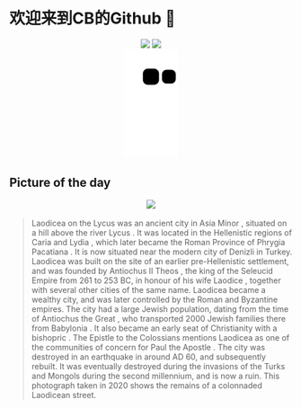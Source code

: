 
# 欢迎来到CB的Github 👋

<div align="center">
  <img height="137px" src="https://github-readme-stats.vercel.app/api?username=SuperCB&show_icons=true&theme=radical" />
  <img height="137px" src="https://github-readme-stats.vercel.app/api/top-langs/?username=SuperCB&hide_title=true&hide_border=true&layout=compact&langs_count=6&text_color=000&icon_color=fff" />
</div>


<div align="center">
    <img src="./contribution-snake/github-contribution-grid-snake.svg" />
</div>



## Picture of the day
<div align="center">
  <img width=400px src="https://upload.wikimedia.org/wikipedia/commons/thumb/3/36/TR_Pamukkale_Laodicea_asv2020-02_img11.jpg/900px-TR_Pamukkale_Laodicea_asv2020-02_img11.jpg" />
</div>

>Laodicea on the Lycus  was an ancient city in  Asia Minor , situated on a hill above the river  Lycus . It was located in the  Hellenistic  regions of  Caria  and  Lydia , which later became the Roman Province of  Phrygia Pacatiana . It is now situated near the modern city of  Denizli  in Turkey. Laodicea was built on the site of an earlier pre-Hellenistic settlement, and was founded by  Antiochus II Theos , the king of the  Seleucid Empire  from 261 to 253 BC, in honour of his wife  Laodice , together with several other cities of the same name. Laodicea became a wealthy city, and was later controlled by the  Roman  and  Byzantine  empires. The city had a large Jewish population, dating from the time of  Antiochus the Great , who transported 2000 Jewish families there from  Babylonia . It also became an early seat of  Christianity  with a  bishopric . The  Epistle to the Colossians  mentions Laodicea as one of the communities of concern for  Paul the Apostle . The city was destroyed in an earthquake in around AD 60, and subsequently rebuilt. It was eventually destroyed during the invasions of the  Turks  and  Mongols  during the second millennium, and is now a ruin. This photograph taken in 2020 shows the remains of a colonnaded Laodicean street.


